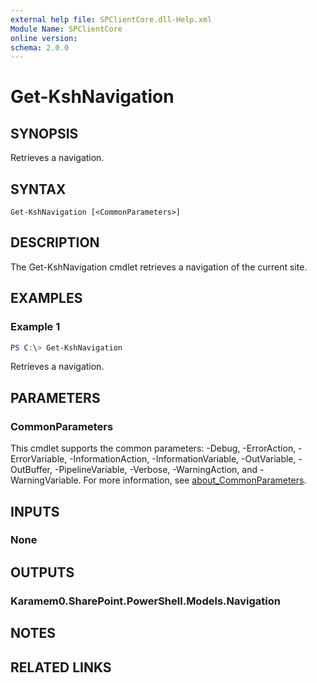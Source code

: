 ```yaml
---
external help file: SPClientCore.dll-Help.xml
Module Name: SPClientCore
online version:
schema: 2.0.0
---
```


# Get-KshNavigation

## SYNOPSIS
Retrieves a navigation.

## SYNTAX

```
Get-KshNavigation [<CommonParameters>]
```

## DESCRIPTION
The Get-KshNavigation cmdlet retrieves a navigation of the current site.

## EXAMPLES

### Example 1
```powershell
PS C:\> Get-KshNavigation
```

Retrieves a navigation.

## PARAMETERS

### CommonParameters
This cmdlet supports the common parameters: -Debug, -ErrorAction, -ErrorVariable, -InformationAction, -InformationVariable, -OutVariable, -OutBuffer, -PipelineVariable, -Verbose, -WarningAction, and -WarningVariable. For more information, see [about_CommonParameters](http://go.microsoft.com/fwlink/?LinkID=113216).

## INPUTS

### None

## OUTPUTS

### Karamem0.SharePoint.PowerShell.Models.Navigation

## NOTES

## RELATED LINKS
